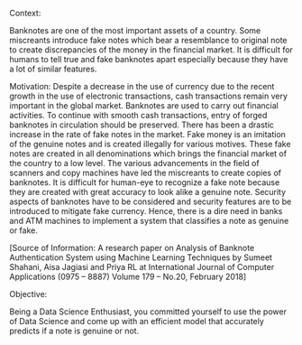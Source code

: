 Context: 

Banknotes are one of the most important assets of a country. Some miscreants introduce fake notes which bear a resemblance to original note to create discrepancies of the money in the financial market. It is difficult for humans to tell true and fake banknotes apart especially because they have a lot of similar features.



Motivation:
Despite a decrease in the use of currency due to the recent growth in the use of electronic transactions, cash transactions remain very important in the global market. Banknotes are used to carry out financial activities. To continue with smooth cash transactions, entry of forged banknotes in circulation should be preserved. There has been a drastic increase in the rate of fake notes in the market. Fake money is an imitation of the genuine notes and is created illegally for various motives. These fake notes are created in all denominations which brings the financial market of the country to a low level. The various advancements in the field of scanners and copy machines have led the miscreants to create copies of banknotes. It is difficult for human-eye to recognize a fake note because they are created with great accuracy to look alike a genuine note. Security aspects of banknotes have to be considered and security features are to be introduced to mitigate fake currency. Hence, there is a dire need in banks and ATM machines to implement a system that classifies a note as genuine or fake.

[Source of Information: A research paper on Analysis of Banknote Authentication System using Machine Learning Techniques by Sumeet Shahani, Aisa Jagiasi and Priya RL at International Journal of Computer Applications (0975 – 8887) Volume 179 – No.20, February 2018]

Objective:

Being a Data Science Enthusiast, you committed yourself to use the power of Data Science and come up with an efficient model that accurately predicts if a note is genuine or not.
